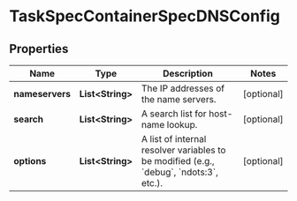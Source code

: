 
# TaskSpecContainerSpecDNSConfig

## Properties
Name | Type | Description | Notes
------------ | ------------- | ------------- | -------------
**nameservers** | **List&lt;String&gt;** | The IP addresses of the name servers. |  [optional]
**search** | **List&lt;String&gt;** | A search list for host-name lookup. |  [optional]
**options** | **List&lt;String&gt;** | A list of internal resolver variables to be modified (e.g., &#x60;debug&#x60;, &#x60;ndots:3&#x60;, etc.).  |  [optional]



